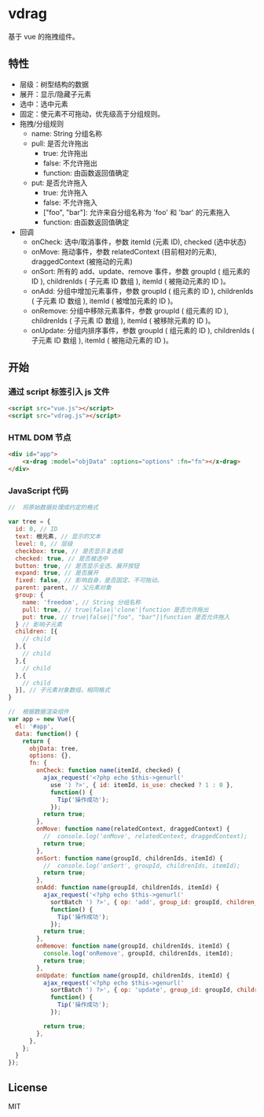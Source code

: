 # vdrag

基于 vue 的拖拽组件。

## 特性

- 层级：树型结构的数据
- 展开：显示/隐藏子元素
- 选中：选中元素
- 固定：使元素不可拖动，优先级高于分组规则。
- 拖拽/分组规则
  - name: String 分组名称
  - pull: 是否允许拖出
    - true: 允许拖出
    - false: 不允许拖出
    - function: 由函数返回值确定
  - put: 是否允许拖入
    - true: 允许拖入
    - false: 不允许拖入
    - ["foo", "bar"]: 允许来自分组名称为 'foo' 和 'bar' 的元素拖入
    - function: 由函数返回值确定
- 回调
  - onCheck: 选中/取消事件，参数 itemId (元素 ID), checked (选中状态)
  - onMove: 拖动事件，参数 relatedContext (目前相对的元素), draggedContext (被拖动的元素)
  - onSort: 所有的 add、update、remove 事件，参数 groupId ( 组元素的 ID ), childrenIds ( 子元素 ID 数组 ), itemId ( 被拖动元素的 ID )。
  - onAdd: 分组中增加元素事件，参数 groupId ( 组元素的 ID ), childrenIds ( 子元素 ID 数组 ), itemId ( 被增加元素的 ID )。
  - onRemove: 分组中移除元素事件，参数 groupId ( 组元素的 ID ), childrenIds ( 子元素 ID 数组 ), itemId ( 被移除元素的 ID )。
  - onUpdate: 分组内排序事件，参数 groupId ( 组元素的 ID ), childrenIds ( 子元素 ID 数组 ), itemId ( 被拖动元素的 ID )。

## 开始

### 通过 script 标签引入 js 文件

```html
<script src="vue.js"></script>
<script src="vdrag.js"></script>
```

### HTML DOM 节点

```html
<div id="app">
    <x-drag :model="objData" :options="options" :fn="fn"></x-drag>
</div>
```

### JavaScript 代码

```javascript
//  将原始数据处理成约定的格式

var tree = {
  id: 0, // ID
  text: 根元素, // 显示的文本
  level: 0, // 层级
  checkbox: true, // 是否显示复选框
  checked: true, // 是否被选中
  button: true, // 是否显示全选、展开按钮
  expand: true, // 是否展开
  fixed: false, // 影响自身，是否固定、不可拖动。
  parent: parent, // 父元素对象
  group: {
    name: 'freedom', // String 分组名称
    pull: true, // true|false|'clone'|function 是否允许拖出
    put: true, // true|false|["foo", "bar"]|function 是否允许拖入
  } // 影响子元素
  children: [{
    // child
  },{
    // child
  },{
    // child
  },{
    // child
  }], // 子元素对象数组，相同格式
}

//  根据数据渲染组件
var app = new Vue({
  el: '#app',
  data: function() {
    return {
      objData: tree,
      options: {},
      fn: {
        onCheck: function name(itemId, checked) {
          ajax_request('<?php echo $this->genurl('
            use ') ?>', { id: itemId, is_use: checked ? 1 : 0 },
            function() {
              Tip('操作成功');
            });
          return true;
        },
        onMove: function name(relatedContext, draggedContext) {
          //  console.log('onMove', relatedContext, draggedContext);
          return true;
        },
        onSort: function name(groupId, childrenIds, itemId) {
          //  console.log('onSort', groupId, childrenIds, itemId);
          return true;
        },
        onAdd: function name(groupId, childrenIds, itemId) {
          ajax_request('<?php echo $this->genurl('
            sortBatch ') ?>', { op: 'add', group_id: groupId, children_ids: childrenIds.join(','), item_id: itemId },
            function() {
              Tip('操作成功');
            });
          return true;
        },
        onRemove: function name(groupId, childrenIds, itemId) {
          console.log('onRemove', groupId, childrenIds, itemId);
          return true;
        },
        onUpdate: function name(groupId, childrenIds, itemId) {
          ajax_request('<?php echo $this->genurl('
            sortBatch ') ?>', { op: 'update', group_id: groupId, children_ids: childrenIds.join(','), item_id: itemId },
            function() {
              Tip('操作成功');
            });

          return true;
        },
      },
    };
  }
});
```

## License

MIT
